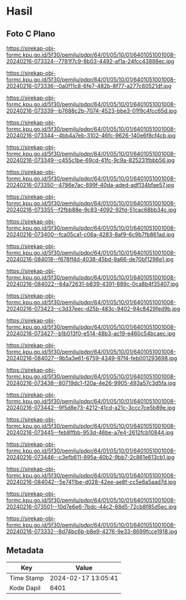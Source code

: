 # Hasil

## Foto C Plano

https://sirekap-obj-formc.kpu.go.id/5f30/pemilu/pdpr/64/01/05/10/01/6401051001008-20240216-073324--7781f7c9-8b03-4492-af1a-24fcc43888ec.jpg

https://sirekap-obj-formc.kpu.go.id/5f30/pemilu/pdpr/64/01/05/10/01/6401051001008-20240216-073336--0a0f11c8-6fe7-482b-8f77-a277c60521df.jpg

https://sirekap-obj-formc.kpu.go.id/5f30/pemilu/pdpr/64/01/05/10/01/6401051001008-20240216-073339--b7688c2b-7074-4523-bbe3-01f9c4fcc65d.jpg

https://sirekap-obj-formc.kpu.go.id/5f30/pemilu/pdpr/64/01/05/10/01/6401051001008-20240216-073344--4bb4a7eb-3102-46fc-9626-140e6f8cf4cb.jpg

https://sirekap-obj-formc.kpu.go.id/5f30/pemilu/pdpr/64/01/05/10/01/6401051001008-20240216-073349--c455c1be-69cd-41fc-9c9a-825231fbbb56.jpg

https://sirekap-obj-formc.kpu.go.id/5f30/pemilu/pdpr/64/01/05/10/01/6401051001008-20240216-073350--4786e7ac-899f-40da-aded-adf134bfae57.jpg

https://sirekap-obj-formc.kpu.go.id/5f30/pemilu/pdpr/64/01/05/10/01/6401051001008-20240216-073355--f2fbb88e-9c83-4092-92fd-51cac68bb34c.jpg

https://sirekap-obj-formc.kpu.go.id/5f30/pemilu/pdpr/64/01/05/10/01/6401051001008-20240216-073400--fca05ca1-c06a-4283-8af9-6c9b7fb861ad.jpg

https://sirekap-obj-formc.kpu.go.id/5f30/pemilu/pdpr/64/01/05/10/01/6401051001008-20240216-084018--f678ff4d-4038-45bd-9a66-de70bf1298e1.jpg

https://sirekap-obj-formc.kpu.go.id/5f30/pemilu/pdpr/64/01/05/10/01/6401051001008-20240216-084022--64a72631-b839-4391-889c-0ca8b4f35407.jpg

https://sirekap-obj-formc.kpu.go.id/5f30/pemilu/pdpr/64/01/05/10/01/6401051001008-20240216-073423--c3d37eec-d25b-483c-9402-94c8429fed9b.jpg

https://sirekap-obj-formc.kpu.go.id/5f30/pemilu/pdpr/64/01/05/10/01/6401051001008-20240216-073427--b1b013f0-e514-48b3-ac19-e460c54bcaec.jpg

https://sirekap-obj-formc.kpu.go.id/5f30/pemilu/pdpr/64/01/05/10/01/6401051001008-20240216-084027--9b5a3e61-6759-4349-97f4-feb001293698.jpg

https://sirekap-obj-formc.kpu.go.id/5f30/pemilu/pdpr/64/01/05/10/01/6401051001008-20240216-073438--80719dc1-f20a-4e26-9905-493a57c3d5fa.jpg

https://sirekap-obj-formc.kpu.go.id/5f30/pemilu/pdpr/64/01/05/10/01/6401051001008-20240216-073442--9f5d8e73-4212-41cd-a21c-3ccc7ce5b89e.jpg

https://sirekap-obj-formc.kpu.go.id/5f30/pemilu/pdpr/64/01/05/10/01/6401051001008-20240216-073445--feb8ffbb-953d-46be-a7e4-2612fcb10844.jpg

https://sirekap-obj-formc.kpu.go.id/5f30/pemilu/pdpr/64/01/05/10/01/6401051001008-20240216-073446--c3efb611-895a-40b2-9bb7-2c861e613cb1.jpg

https://sirekap-obj-formc.kpu.go.id/5f30/pemilu/pdpr/64/01/05/10/01/6401051001008-20240216-084042--5e7411be-d028-42ee-ae8f-cc5e6a5aad7d.jpg

https://sirekap-obj-formc.kpu.go.id/5f30/pemilu/pdpr/64/01/05/10/01/6401051001008-20240216-073501--10d7e6e6-7bdc-44c2-88d5-72cb8f85d5ec.jpg

https://sirekap-obj-formc.kpu.go.id/5f30/pemilu/pdpr/64/01/05/10/01/6401051001008-20240216-073332--8d74bc6b-b8e9-4276-9e33-8699fcce1918.jpg


## Metadata

| Key        | Value               |
| ---------- | ------------------- |
| Time Stamp | 2024-02-17 13:05:41 |
| Kode Dapil | 6401                |



